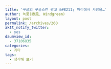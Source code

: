 ```yaml
---
title: '구글의 구글스런 광고 &#8211; 파리에서 사랑을…'
author: 녹풍(綠風, Windgreen)
layout: post
permalink: /archives/260
aktt_notify_twitter:
  - yes
daumview_id:
  - 37106835
categories:
  - 기타
tags:
  - 생각해 보기
---
```

<div class="video-container">
  <div class="video-container__inner">
  </div>
</div>